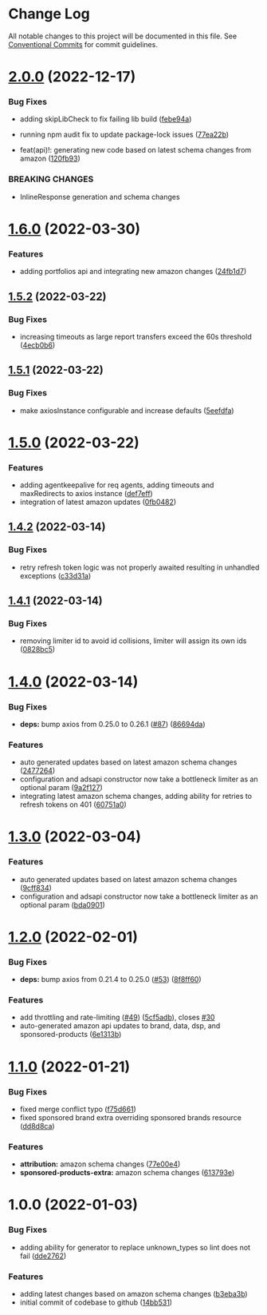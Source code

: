 # Change Log

All notable changes to this project will be documented in this file.
See [Conventional Commits](https://conventionalcommits.org) for commit guidelines.

# [2.0.0](https://github.com/whitebox-co/amazon-ads-api/compare/v1.6.0...v2.0.0) (2022-12-17)

### Bug Fixes

-   adding skipLibCheck to fix failing lib build ([febe94a](https://github.com/whitebox-co/amazon-ads-api/commit/febe94a4494b137199793e150aab95b3c7818462))
-   running npm audit fix to update package-lock issues ([77ea22b](https://github.com/whitebox-co/amazon-ads-api/commit/77ea22b2ed4220063dfe7130df9e78a07fe07315))

-   feat(api)!: generating new code based on latest schema changes from amazon ([120fb93](https://github.com/whitebox-co/amazon-ads-api/commit/120fb93415b68754164e59be3746150e46a76b13))

### BREAKING CHANGES

-   InlineResponse generation and schema changes

# [1.6.0](https://github.com/whitebox-co/amazon-ads-api/compare/v1.5.2...v1.6.0) (2022-03-30)

### Features

-   adding portfolios api and integrating new amazon changes ([24fb1d7](https://github.com/whitebox-co/amazon-ads-api/commit/24fb1d71600fa0e657ab0ba512cd30ff92952a37))

## [1.5.2](https://github.com/whitebox-co/amazon-ads-api/compare/v1.5.1...v1.5.2) (2022-03-22)

### Bug Fixes

-   increasing timeouts as large report transfers exceed the 60s threshold ([4ecb0b6](https://github.com/whitebox-co/amazon-ads-api/commit/4ecb0b694afbdfb5f6a939a6148bd8531daabfc6))

## [1.5.1](https://github.com/whitebox-co/amazon-ads-api/compare/v1.5.0...v1.5.1) (2022-03-22)

### Bug Fixes

-   make axiosInstance configurable and increase defaults ([5eefdfa](https://github.com/whitebox-co/amazon-ads-api/commit/5eefdfaf29fa054b406d0d59078299bb3c97169d))

# [1.5.0](https://github.com/whitebox-co/amazon-ads-api/compare/v1.4.2...v1.5.0) (2022-03-22)

### Features

-   adding agentkeepalive for req agents, adding timeouts and maxRedirects to axios instance ([def7eff](https://github.com/whitebox-co/amazon-ads-api/commit/def7effeb0d4fb2c0280ef59092c1a1e234b0971))
-   integration of latest amazon updates ([0fb0482](https://github.com/whitebox-co/amazon-ads-api/commit/0fb04826600d6ccabcd01df6f59b241e5dfe6862))

## [1.4.2](https://github.com/whitebox-co/amazon-ads-api/compare/v1.4.1...v1.4.2) (2022-03-14)

### Bug Fixes

-   retry refresh token logic was not properly awaited resulting in unhandled exceptions ([c33d31a](https://github.com/whitebox-co/amazon-ads-api/commit/c33d31a48df67c0223e9642b52e7a97ad98e8d05))

## [1.4.1](https://github.com/whitebox-co/amazon-ads-api/compare/v1.4.0...v1.4.1) (2022-03-14)

### Bug Fixes

-   removing limiter id to avoid id collisions, limiter will assign its own ids ([0828bc5](https://github.com/whitebox-co/amazon-ads-api/commit/0828bc5ef2ade3e7b093a7bbc3d7d3054947359e))

# [1.4.0](https://github.com/whitebox-co/amazon-ads-api/compare/v1.3.0...v1.4.0) (2022-03-14)

### Bug Fixes

-   **deps:** bump axios from 0.25.0 to 0.26.1 ([#87](https://github.com/whitebox-co/amazon-ads-api/issues/87)) ([86694da](https://github.com/whitebox-co/amazon-ads-api/commit/86694da162795f9a9dcd9a57d5b5316be34087dd))

### Features

-   auto generated updates based on latest amazon schema changes ([2477264](https://github.com/whitebox-co/amazon-ads-api/commit/24772642a69d92595ad7587e5601e54c9eec9691))
-   configuration and adsapi constructor now take a bottleneck limiter as an optional param ([9a2f127](https://github.com/whitebox-co/amazon-ads-api/commit/9a2f127b7ad66bd5ac454030ea6e2c1222d7c32c))
-   integrating latest amazon schema changes, adding ability for retries to refresh tokens on 401 ([60751a0](https://github.com/whitebox-co/amazon-ads-api/commit/60751a01b202f2e88c7610c1dc90208f111502fa))

# [1.3.0](https://github.com/whitebox-co/amazon-ads-api/compare/v1.2.0...v1.3.0) (2022-03-04)

### Features

-   auto generated updates based on latest amazon schema changes ([9cff834](https://github.com/whitebox-co/amazon-ads-api/commit/9cff8348a3ba73fc3c970849009c22f576b662ac))
-   configuration and adsapi constructor now take a bottleneck limiter as an optional param ([bda0901](https://github.com/whitebox-co/amazon-ads-api/commit/bda09014e04f5c0b025e69f8719a06af4c75d975))

# [1.2.0](https://github.com/whitebox-co/amazon-ads-api/compare/v1.1.0...v1.2.0) (2022-02-01)

### Bug Fixes

-   **deps:** bump axios from 0.21.4 to 0.25.0 ([#53](https://github.com/whitebox-co/amazon-ads-api/issues/53)) ([8f8ff60](https://github.com/whitebox-co/amazon-ads-api/commit/8f8ff60401bbcc4be0d9871fc1a8ec2a1ce4407f))

### Features

-   add throttling and rate-limiting ([#49](https://github.com/whitebox-co/amazon-ads-api/issues/49)) ([5cf5adb](https://github.com/whitebox-co/amazon-ads-api/commit/5cf5adbfe934aa5beb5af8d85b920de8841c4b8a)), closes [#30](https://github.com/whitebox-co/amazon-ads-api/issues/30)
-   auto-generated amazon api updates to brand, data, dsp, and sponsored-products ([6e1313b](https://github.com/whitebox-co/amazon-ads-api/commit/6e1313b8a11286b4d6d17b88e3e15100d6df9084))

# [1.1.0](https://github.com/whitebox-co/amazon-ads-api/compare/v1.0.0...v1.1.0) (2022-01-21)

### Bug Fixes

-   fixed merge conflict typo ([f75d661](https://github.com/whitebox-co/amazon-ads-api/commit/f75d661a91f4d1ac9c02d71f106d847302644e1c))
-   fixed sponsored brand extra overriding sponsored brands resource ([dd8d8ca](https://github.com/whitebox-co/amazon-ads-api/commit/dd8d8cafe3fcfa5142e5370f331a79d1464d6f26))

### Features

-   **attribution:** amazon schema changes ([77e00e4](https://github.com/whitebox-co/amazon-ads-api/commit/77e00e4d02f899cf9c09f8741db06e9f8fcf6376))
-   **sponsored-products-extra:** amazon schema changes ([613793e](https://github.com/whitebox-co/amazon-ads-api/commit/613793efd53d3ed4cc5b1e158906858074941e42))

# 1.0.0 (2022-01-03)

### Bug Fixes

-   adding ability for generator to replace unknown_types so lint does not fail ([dde2762](https://github.com/whitebox-co/amazon-ads-api/commit/dde2762ca42304f128414a8788c5d50ac9e017e2))

### Features

-   adding latest changes based on amazon schema changes ([b3eba3b](https://github.com/whitebox-co/amazon-ads-api/commit/b3eba3b9c0065f8b89ab4ed7228b1a81f4cdc3c9))
-   initial commit of codebase to github ([14bb531](https://github.com/whitebox-co/amazon-ads-api/commit/14bb531211e968a80cc67c7981063033540dc012))
